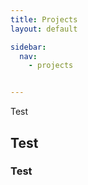 ```yaml
---
title: Projects
layout: default

sidebar:
  nav:
    - projects


---
```


Test


## Test 

### Test
